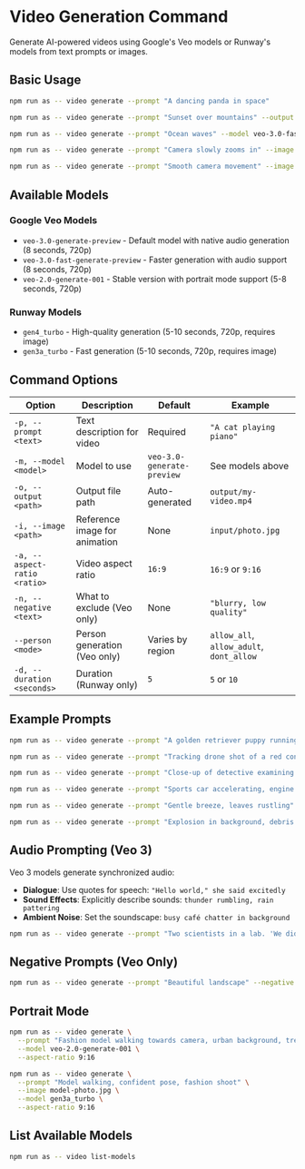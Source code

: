# Video Generation Command

Generate AI-powered videos using Google's Veo models or Runway's models from text prompts or images.

## Basic Usage

```bash
npm run as -- video generate --prompt "A dancing panda in space"

npm run as -- video generate --prompt "Sunset over mountains" --output my-video.mp4

npm run as -- video generate --prompt "Ocean waves" --model veo-3.0-fast-generate-preview

npm run as -- video generate --prompt "Camera slowly zooms in" --image input/photo.jpg

npm run as -- video generate --prompt "Smooth camera movement" --image input/photo.jpg --model gen4_turbo
```

## Available Models

### Google Veo Models
- `veo-3.0-generate-preview` - Default model with native audio generation (8 seconds, 720p)
- `veo-3.0-fast-generate-preview` - Faster generation with audio support (8 seconds, 720p)
- `veo-2.0-generate-001` - Stable version with portrait mode support (5-8 seconds, 720p)

### Runway Models
- `gen4_turbo` - High-quality generation (5-10 seconds, 720p, requires image)
- `gen3a_turbo` - Fast generation (5-10 seconds, 720p, requires image)

## Command Options

| Option | Description | Default | Example |
|--------|-------------|---------|---------|
| `-p, --prompt <text>` | Text description for video | Required | `"A cat playing piano"` |
| `-m, --model <model>` | Model to use | `veo-3.0-generate-preview` | See models above |
| `-o, --output <path>` | Output file path | Auto-generated | `output/my-video.mp4` |
| `-i, --image <path>` | Reference image for animation | None | `input/photo.jpg` |
| `-a, --aspect-ratio <ratio>` | Video aspect ratio | `16:9` | `16:9` or `9:16` |
| `-n, --negative <text>` | What to exclude (Veo only) | None | `"blurry, low quality"` |
| `--person <mode>` | Person generation (Veo only) | Varies by region | `allow_all`, `allow_adult`, `dont_allow` |
| `-d, --duration <seconds>` | Duration (Runway only) | `5` | `5` or `10` |

## Example Prompts

```bash
npm run as -- video generate --prompt "A golden retriever puppy running through a field of flowers, slow motion, warm sunlight"

npm run as -- video generate --prompt "Tracking drone shot of a red convertible driving along coastal highway at sunset, cinematic, warm tones"

npm run as -- video generate --prompt "Close-up of detective examining evidence. He mutters, 'Something doesn't add up here.' Film noir style, dramatic lighting"

npm run as -- video generate --prompt "Sports car accelerating, engine roaring loudly, tires screeching. Camera follows from low angle"

npm run as -- video generate --prompt "Gentle breeze, leaves rustling" --image landscape.jpg --model gen4_turbo

npm run as -- video generate --prompt "Explosion in background, debris flying" --image action-scene.jpg --model gen4_turbo --duration 10
```

## Audio Prompting (Veo 3)

Veo 3 models generate synchronized audio:
- **Dialogue**: Use quotes for speech: `"Hello world," she said excitedly`
- **Sound Effects**: Explicitly describe sounds: `thunder rumbling, rain pattering`
- **Ambient Noise**: Set the soundscape: `busy café chatter in background`

```bash
npm run as -- video generate --prompt "Two scientists in a lab. 'We did it!' one shouts. The other replies, 'Incredible!' Equipment beeping, electricity crackling"
```

## Negative Prompts (Veo Only)

```bash
npm run as -- video generate --prompt "Beautiful landscape" --negative "people, buildings, text, watermarks"
```

## Portrait Mode

```bash
npm run as -- video generate \
  --prompt "Fashion model walking towards camera, urban background, trendy outfit" \
  --model veo-2.0-generate-001 \
  --aspect-ratio 9:16

npm run as -- video generate \
  --prompt "Model walking, confident pose, fashion shoot" \
  --image model-photo.jpg \
  --model gen3a_turbo \
  --aspect-ratio 9:16
```

## List Available Models

```bash
npm run as -- video list-models
```